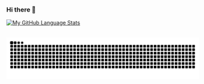 ### Hi there 👋

<!--
**Daniel-Chicas/Daniel-Chicas** is a ✨ _special_ ✨ repository because its `README.md` (this file) appears on your GitHub profile.

Here are some ideas to get you started:

- 🔭 I’m currently working on ...
- 🌱 I’m currently learning ...
- 👯 I’m looking to collaborate on ...
- 🤔 I’m looking for help with ...
- 💬 Ask me about ...
- 📫 How to reach me: ...
- 😄 Pronouns: ...
- ⚡ Fun fact: ...
-->


[![My GitHub Language Stats](https://github-readme-stats.vercel.app/api/top-langs/?username=Daniel-Chicas&langs_private=true&theme=tokyonight)]()
<br><br>

![github contribution grid snake animation](https://raw.githubusercontent.com/rfyiamcool/rfyiamcool/output/github-contribution-grid-snake.svg)
